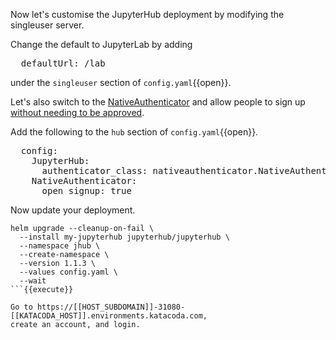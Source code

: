 Now let's customise the JupyterHub deployment by modifying the singleuser server.

Change the default to JupyterLab by adding

<pre class="file" data-filename="config.yaml" data-target="append">
  defaultUrl: /lab
</pre>

under the `singleuser` section of `config.yaml`{{open}}.

Let's also switch to the [NativeAuthenticator](https://native-authenticator.readthedocs.io/) and allow people to sign up [without needing to be approved](https://native-authenticator.readthedocs.io/en/stable/options.html#open-signup).

Add the following to the `hub` section of `config.yaml`{{open}}.

<pre class="file" data-filename="config.yaml" data-target="insert" data-marker="#TODO-authentication">
  config:
    JupyterHub:
      authenticator_class: nativeauthenticator.NativeAuthenticator
    NativeAuthenticator:
      open_signup: true
</pre>

Now update your deployment.

```
helm upgrade --cleanup-on-fail \
  --install my-jupyterhub jupyterhub/jupyterhub \
  --namespace jhub \
  --create-namespace \
  --version 1.1.3 \
  --values config.yaml \
  --wait
```{{execute}}

Go to https://[[HOST_SUBDOMAIN]]-31080-[[KATACODA_HOST]].environments.katacoda.com,
create an account, and login.
